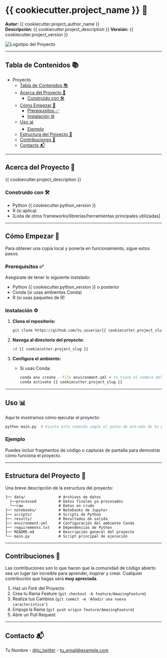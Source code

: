 
# {{ cookiecutter.project_name }} 🎉

**Autor:** {{ cookiecutter.project_author_name }}  
**Descripción:** {{ cookiecutter.project_description }}
**Versión:** {{ cookiecutter.project_version }}

![Logotipo del Proyecto](https://cdn-icons-png.flaticon.com/512/2103/2103607.png)  <!-- Puedes reemplazar esta URL con el logotipo de tu proyecto -->

---

## Tabla de Contenidos 📚

- Proyecto
  - [Tabla de Contenidos 📚](#tabla-de-contenidos-)
  - [Acerca del Proyecto 📝](#acerca-del-proyecto-)
    - [Construido con 🛠️](#construido-con-️)
  - [Cómo Empezar 🚀](#cómo-empezar-)
    - [Prerequisitos ✅](#prerequisitos-)
    - [Instalación ⚙️](#instalación-️)
  - [Uso 📊](#uso-)
    - [Ejemplo](#ejemplo)
  - [Estructura del Proyecto 📂](#estructura-del-proyecto-)
  - [Contribuciones 🤝](#contribuciones-)
  - [Contacto 📬](#contacto-)

---

## Acerca del Proyecto 📝

{{ cookiecutter.project_description }}

### Construido con 🛠️
- Python {{ cookiecutter.python_version }}
- R (si aplica)
- [Lista de otros frameworks/librerías/herramientas principales utilizadas]

---

## Cómo Empezar 🚀

Para obtener una copia local y ponerla en funcionamiento, sigue estos pasos.

### Prerequisitos ✅

Asegúrate de tener lo siguiente instalado:
- Python {{ cookiecutter.python_version }} o posterior
- Conda (si usas ambientes Conda)
- R (si usas paquetes de R)

### Instalación ⚙️

1. **Clona el repositorio:**

   ```sh
   git clone https://github.com/tu_usuario/{{ cookiecutter.project_slug }}.git #Recordar cambiar
   ```

2. **Navega al directorio del proyecto:**

   ```sh
   cd {{ cookiecutter.project_slug }}
   ```

3. **Configura el ambiente:**

   - Si usas Conda:
     ```sh
     conda env create --file environment.yml # Ya tiene el nombre del proyecto
     conda activate {{ cookiecutter.project_slug }}
     ```


---

## Uso 📊

Aquí te mostramos cómo ejecutar el proyecto:

```sh
python main.py  # Ajusta este comando según el punto de entrada de tu proyecto
```

### Ejemplo
Puedes incluir fragmentos de código o capturas de pantalla para demostrar cómo funciona el proyecto.

---

## Estructura del Proyecto 📂

Una breve descripción de la estructura del proyecto:

```plaintext
├── data/               # Archivos de datos
  ├──processed          # Datos finales ya procesados
  └──raw                # Datos en crudo
├── notebooks/          # Notebooks de Jupyter
├── scripts/            # Scripts de Python
├── results/            # Resultados de salida
├── environment.yml     # Configuración del ambiente Conda
├── requirements.txt    # Dependencias de Python
├── README.md           # Descripción general del proyecto
└── main.py             # Script principal de ejecución
```

---

## Contribuciones 🤝

Las contribuciones son lo que hacen que la comunidad de código abierto sea un lugar tan increíble para aprender, inspirar y crear. Cualquier contribución que hagas será **muy apreciada**.

1. Haz un Fork del Proyecto
2. Crea tu Rama Feature (`git checkout -b feature/AmazingFeature`)
3. Realiza tus Cambios (`git commit -m 'Añadir una nueva característica'`)
4. Empuja la Rama (`git push origin feature/AmazingFeature`)
5. Abre un Pull Request

---

## Contacto 📬

Tu Nombre - [@tu_twitter](https://twitter.com/tu_twitter) - tu_email@example.com

